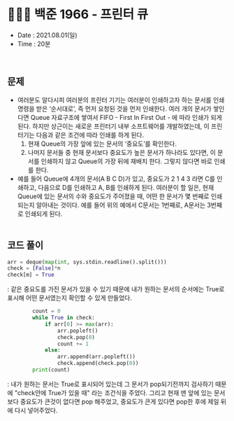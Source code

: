 # 👩🏻‍🌾 백준 1966 - 프린터 큐
- Date : 2021.08.01(일)
- Time : 20분
<br>

## 문제

- 여러분도 알다시피 여러분의 프린터 기기는 여러분이 인쇄하고자 하는 문서를 인쇄 명령을 받은 ‘순서대로’, 즉 먼저 요청된 것을 먼저 인쇄한다. 여러 개의 문서가 쌓인다면 Queue 자료구조에 쌓여서 FIFO - First In First Out - 에 따라 인쇄가 되게 된다. 하지만 상근이는 새로운 프린터기 내부 소프트웨어를 개발하였는데, 이 프린터기는 다음과 같은 조건에 따라 인쇄를 하게 된다.
    1. 현재 Queue의 가장 앞에 있는 문서의 ‘중요도’를 확인한다.
    2. 나머지 문서들 중 현재 문서보다 중요도가 높은 문서가 하나라도 있다면, 이 문서를 인쇄하지 않고 Queue의 가장 뒤에 재배치 한다. 그렇지 않다면 바로 인쇄를 한다.
- 예를 들어 Queue에 4개의 문서(A B C D)가 있고, 중요도가 2 1 4 3 라면 C를 인쇄하고, 다음으로 D를 인쇄하고 A, B를 인쇄하게 된다.
여러분이 할 일은, 현재 Queue에 있는 문서의 수와 중요도가 주어졌을 때, 어떤 한 문서가 몇 번째로 인쇄되는지 알아내는 것이다. 예를 들어 위의 예에서 C문서는 1번째로, A문서는 3번째로 인쇄되게 된다.
<br><br>

## 코드 풀이

```python
arr = deque(map(int, sys.stdin.readline().split()))
check = [False]*n
check[m] = True
```
: 같은 중요도를 가진 문서가 있을 수 있기 때문에 내가 원하는 문서의 순서에는 True로 표시해 어떤 문서였는지 확인할 수 있게 만들었다. 

```python
        count = 0
        while True in check:
            if arr[0] >= max(arr):
                arr.popleft()
                check.pop(0)
                count += 1
            else:
                arr.append(arr.popleft())
                check.append(check.pop(0))
        print(count)
```
: 내가 원하는 문서는 True로 표시되어 있는데 그 문서가 pop되기전까지 검사하기 때문에 "check안에 True가 있을 때" 라는 조건식을 주었다. 그리고 현재 맨 앞에 있는 문서보다 중요도가 큰것이 없다면 pop 해주었고, 중요도가 큰게 있다면 pop한 후에 제일 뒤에 다시 넣어주었다. 
